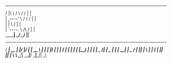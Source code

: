   ______ ____    __    ____  __                                           
 /      |\   \  /  \  /   / |  |                                          
|  ,----' \   \/    \/   /  |  |                                          
|  |       \            /   |  |                                          
|  `----.   \    /\    /    |  |                                          
 \______|    \__/  \__/     |__| 
   _____ _____  ______  _____  _____ ______ _____  
  / ____|  __ \|  ____|/ ____|/ ____|  ____|  __ \ 
 | |    | |__) | |__  | (___ | |    | |__  | |__) |
 | |    |  _  /|  __|  \___ \| |    |  __| |  _  / 
 | |____| | \ \| |____ ____) | |____| |____| | \ \ 
  \_____|_|  \_\______|_____/ \_____|______|_|  \_\
                                                   
                                                   
